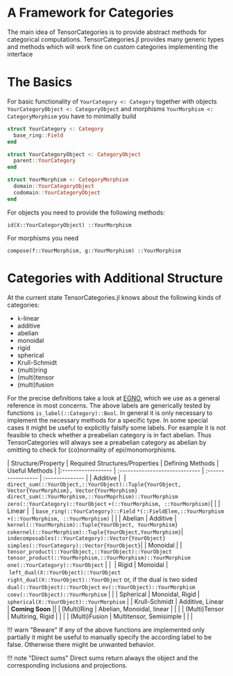 # A Framework for Categories 

The main idea of TensorCategories is to provide abstract methods for categorical computations. TensorCategories.jl provides many generic types and methods which will work fine on custom categories implementing the interface

# The Basics

For basic functionality of `YourCategory <: Category` together with objects
`YourCategoryObject <: CategoryObject` and morphisms `YourMorphism <: CategoryMorphism` you have to minimally build

```julia
struct YourCategory <: Category
  base_ring::Field
end

struct YourCategoryObject <: CategoryObject
  parent::YourCategory
end

struct YourMorphism <: CategoryMorphism
  domain::YourCategoryObject
  codomain::YourCategoryObject
end
```

For objects you need to provide the following methods:

```
id(X::YourCategoryObject) ::YourMorphism
```

For morphisms you need

```
compose(f::YourMorphism, g::YourMorphism) ::YourMorphism
```

# Categories with Additional Structure

At the current state TensorCategories.jl knows about the following kinds of categories:

  - ``k``-linear 
  - additive
  - abelian
  - monoidal
  - rigid
  - spherical
  - Krull-Schmidt
  - (multi)ring
  - (multi)tensor
  - (multi)fusion

For the precise definitions take a look at [EGNO](@ref), which we use as a general reference in most concerns. The above labels are generically tested by functions `is_label(::Category)::Bool`. In general it is only necessary to implement the necessary methods for a specific type. In some special cases it might be useful to explicitly falsify some labels. For example it is not feasible to check whether a preabelian category is in fact abelian. Thus TensorCategories will always see a preabelian category as abelian by omitting to check for (co)normality of epi/monomorphisms. 

| Structure/Property | Required Structures/Properties | Defining Methods   | Useful Methods  | 
|:------------------ | :----------------------------- | :----------------- | :-------------- |
| Additive           |                                | `direct_sum(::YourObject,::YourObject)::Tuple{YourObject, Vector{YourMorphism}, Vector{YourMorphism}`  `direct_sum(::YourMorphism,::YourMoprhism)::YourMorphism`  `zero(::YourCategory)::YourObject`  `+(::YourMorphism, ::YourMorphism)`| |
| Linear             |                                | `base_ring(::YourCategory)::Field`  `*(::FieldElem,::YourMorphism`  `+(::YourMorphism, ::YourMorphism)` | |
| Abelian            | Additive                       | `kernel(::YourMorphism)::Tuple{YourObject, YourMorphism}`  `cokernel(::YourMorphism)::Tuple{YourObject,YourMorphism}`| `indecomposables(::YourCategory)::Vector{YourObject}`  `simples(::YourCategory)::Vector{YourObject}`| 
| Monoidal           |                                | `tensor_product(::YourObject,::YourObject)::YourObject`  `tensor_product(::YourMorphism,::YourMorphism)::YourMorphism`  `one(::YourCategory)::YourObject` | | 
| Rigid              | Monoidal                       | `left_dual(X::YourObject)::YourObject`  `right_dual(X::YourObject)::YourObject`  or, if the dual is two sided  `dual(::YourObject)::YourObject`  `ev(::YourObject)::YourMorphism`  `coev(::YourObject)::YourMorphism` | |
| Spherical          | Monoidal, Rigid                | `spherical(X::YourObject)::YourMorphism` |
| Krull-Schmidt      | Additive, Linear               | **Coming Soon** ||
| (Multi)Ring        | Abelian, Monoidal, linear      | | |
| (Multi)Tensor      | Multiring, Rigid               | | |
| (Multi)Fusion      | Multitensor, Semisimple        | | |

!!! warn "Beware"
    If any of the above functions are implemented only partially it might be useful to manually specify the according label to be false. Otherwise there might be unwanted behavior. 

!!! note "Direct sums"
    Direct sums return always the object and the corresponding inclusions and projections.